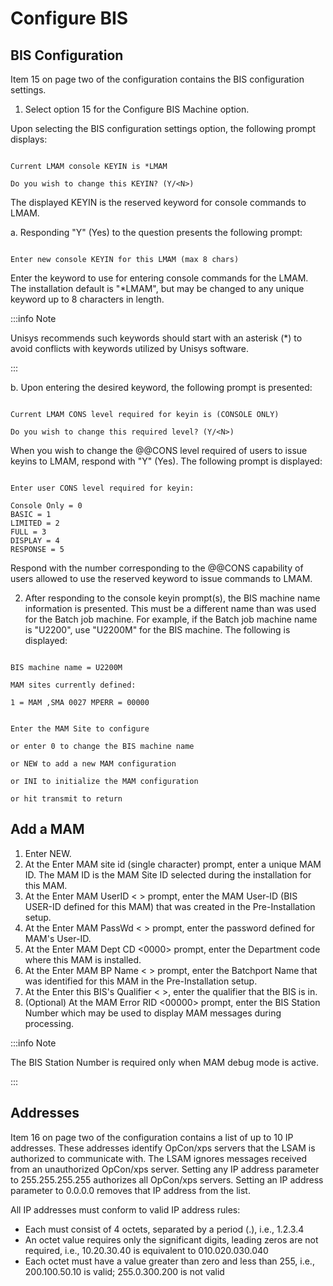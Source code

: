 # Configure BIS

## BIS Configuration

Item 15 on page two of the configuration contains the BIS configuration settings.

1. Select option 15 for the Configure BIS Machine option.

Upon selecting the BIS configuration settings option, the following prompt displays:

```

Current LMAM console KEYIN is *LMAM

Do you wish to change this KEYIN? (Y/<N>)

```

The displayed KEYIN is the reserved keyword for console commands to LMAM.

a. Responding "Y" (Yes) to the question presents the following prompt:

```

Enter new console KEYIN for this LMAM (max 8 chars)

```

Enter the keyword to use for entering console commands for the LMAM. The installation default is "*LMAM", but may be changed to any unique keyword up to 8 characters in length.

:::info Note

Unisys recommends such keywords should start with an asterisk (*) to avoid conflicts with keywords utilized by Unisys software.

:::

b. Upon entering the desired keyword, the following prompt is presented:

```

Current LMAM CONS level required for keyin is (CONSOLE ONLY)

Do you wish to change this required level? (Y/<N>)

```

When you wish to change the @@CONS level required of users to issue keyins to LMAM, respond with "Y" (Yes). The following prompt is displayed:

```

Enter user CONS level required for keyin:

Console Only = 0
BASIC = 1
LIMITED = 2
FULL = 3
DISPLAY = 4
RESPONSE = 5

```

Respond with the number corresponding to the @@CONS capability of users allowed to use the reserved keyword to issue commands to LMAM.

2. After responding to the console keyin prompt(s), the BIS machine name information is presented. This must be a different name than was used for the Batch job machine. For example, if the Batch job machine name is "U2200", use "U2200M" for the BIS machine. The following is displayed:

```

BIS machine name = U2200M

MAM sites currently defined:

1 = MAM ,SMA 0027 MPERR = 00000


Enter the MAM Site to configure

or enter 0 to change the BIS machine name

or NEW to add a new MAM configuration

or INI to initialize the MAM configuration

or hit transmit to return

```

## Add a MAM

1. Enter NEW.
2. At the Enter MAM site id (single character) prompt, enter a unique MAM ID. The MAM ID is the MAM Site ID selected during the installation for this MAM.
3. At the Enter MAM UserID < > prompt, enter the MAM User-ID (BIS USER-ID defined for this MAM) that was created in the Pre-Installation setup.
4. At the Enter MAM PassWd < > prompt, enter the password defined for MAM's User-ID.
5. At the Enter MAM Dept CD <0000> prompt, enter the Department code where this MAM is installed.
6. At the Enter MAM BP Name < > prompt, enter the Batchport Name that was identified for this MAM in the Pre-Installation setup.
7. At the Enter this BIS's Qualifier < >, enter the qualifier that the BIS is in.
8. (Optional) At the MAM Error RID <00000> prompt, enter the BIS Station Number which may be used to display MAM messages during processing.

:::info Note

The BIS Station Number is required only when MAM debug mode is active.

:::

## Addresses

Item 16 on page two of the configuration contains a list of up to 10 IP addresses. These addresses identify OpCon/xps servers that the LSAM is authorized to communicate with. The LSAM ignores messages received from an unauthorized OpCon/xps server. Setting any IP address parameter to 255.255.255.255 authorizes all OpCon/xps servers. Setting an IP address parameter to 0.0.0.0 removes that IP address from the list.

All IP addresses must conform to valid IP address rules:

* Each must consist of 4 octets, separated by a period (.), i.e., 1.2.3.4
* An octet value requires only the significant digits, leading zeros are not required, i.e., 10.20.30.40 is equivalent to 010.020.030.040
* Each octet must have a value greater than zero and less than 255, i.e., 200.100.50.10 is valid; 255.0.300.200 is not valid
